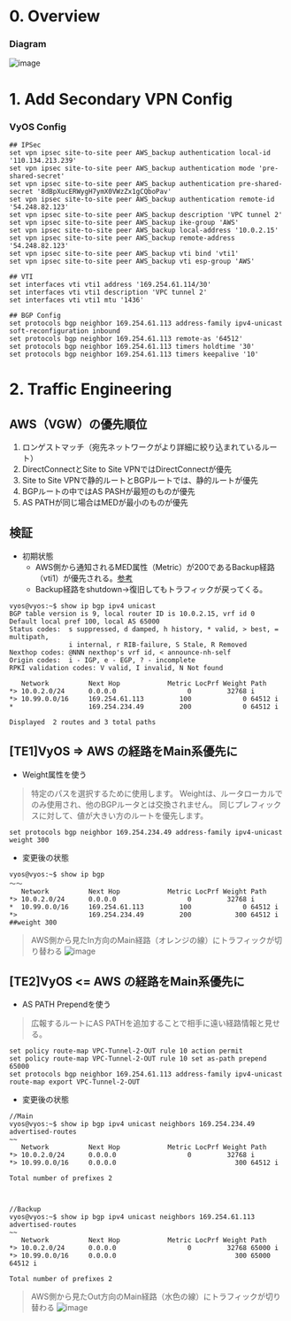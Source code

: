 # 0. Overview
### Diagram

![image](https://user-images.githubusercontent.com/60680996/202910379-119406d1-4860-49bf-ac27-c70684acbc16.png)



# 1. Add Secondary VPN Config
### VyOS Config
```
## IPSec
set vpn ipsec site-to-site peer AWS_backup authentication local-id '110.134.213.239'
set vpn ipsec site-to-site peer AWS_backup authentication mode 'pre-shared-secret'
set vpn ipsec site-to-site peer AWS_backup authentication pre-shared-secret '8dBpXucERWygH7ymX0VWzZx1gCQboPav'
set vpn ipsec site-to-site peer AWS_backup authentication remote-id '54.248.82.123'
set vpn ipsec site-to-site peer AWS_backup description 'VPC tunnel 2'
set vpn ipsec site-to-site peer AWS_backup ike-group 'AWS'
set vpn ipsec site-to-site peer AWS_backup local-address '10.0.2.15'
set vpn ipsec site-to-site peer AWS_backup remote-address '54.248.82.123'
set vpn ipsec site-to-site peer AWS_backup vti bind 'vti1'
set vpn ipsec site-to-site peer AWS_backup vti esp-group 'AWS'

## VTI
set interfaces vti vti1 address '169.254.61.114/30'
set interfaces vti vti1 description 'VPC tunnel 2'
set interfaces vti vti1 mtu '1436'

## BGP Config
set protocols bgp neighbor 169.254.61.113 address-family ipv4-unicast soft-reconfiguration inbound
set protocols bgp neighbor 169.254.61.113 remote-as '64512'
set protocols bgp neighbor 169.254.61.113 timers holdtime '30'
set protocols bgp neighbor 169.254.61.113 timers keepalive '10'
```

# 2. Traffic Engineering

## AWS（VGW）の優先順位
1. ロンゲストマッチ（宛先ネットワークがより詳細に絞り込まれているルート）
2. DirectConnectとSite to Site VPNではDirectConnectが優先
3. Site to Site VPNで静的ルートとBGPルートでは、静的ルートが優先
4. BGPルートの中ではAS PASHが最短のものが優先
5. AS PATHが同じ場合はMEDが最小のものが優先

## 検証
 - 初期状態
   - AWS側から通知されるMED属性（Metric）が200であるBackup経路（vti1）が優先される。[参考](https://dev.classmethod.jp/articles/control-bgp-route-on-site-to-site-vpn/)
   - Backup経路をshutdown→復旧してもトラフィックが戻ってくる。
   
```
vyos@vyos:~$ show ip bgp ipv4 unicast
BGP table version is 9, local router ID is 10.0.2.15, vrf id 0
Default local pref 100, local AS 65000
Status codes:  s suppressed, d damped, h history, * valid, > best, = multipath,
               i internal, r RIB-failure, S Stale, R Removed
Nexthop codes: @NNN nexthop's vrf id, < announce-nh-self
Origin codes:  i - IGP, e - EGP, ? - incomplete
RPKI validation codes: V valid, I invalid, N Not found

   Network          Next Hop            Metric LocPrf Weight Path
*> 10.0.2.0/24      0.0.0.0                  0         32768 i
*> 10.99.0.0/16     169.254.61.113         100             0 64512 i
*                   169.254.234.49         200             0 64512 i

Displayed  2 routes and 3 total paths
```

## [TE1]VyOS => AWS の経路をMain系優先に
 - Weight属性を使う
> 特定のパスを選択するために使用します。 Weightは、ルータローカルでのみ使用され、他のBGPルータとは交換されません。 同じプレフィックスに対して、値が大きい方のルートを優先します。
 
```
set protocols bgp neighbor 169.254.234.49 address-family ipv4-unicast weight 300
```

 - 変更後の状態
```
vyos@vyos:~$ show ip bgp
～～
   Network          Next Hop            Metric LocPrf Weight Path
*> 10.0.2.0/24      0.0.0.0                  0         32768 i
*  10.99.0.0/16     169.254.61.113         100             0 64512 i
*>                  169.254.234.49         200           300 64512 i  ##weight 300
```

> AWS側から見たIn方向のMain経路（オレンジの線）にトラフィックが切り替わる
![image](https://user-images.githubusercontent.com/60680996/203072448-2f758754-491d-46f2-abf6-fa8c5319dd0f.png)


## [TE2]VyOS <= AWS の経路をMain系優先に
- AS PATH Prependを使う
> 広報するルートにAS PATHを追加することで相手に遠い経路情報と見せる。

```
set policy route-map VPC-Tunnel-2-OUT rule 10 action permit
set policy route-map VPC-Tunnel-2-OUT rule 10 set as-path prepend 65000
set protocols bgp neighbor 169.254.61.113 address-family ipv4-unicast route-map export VPC-Tunnel-2-OUT
```

- 変更後の状態
```
//Main
vyos@vyos:~$ show ip bgp ipv4 unicast neighbors 169.254.234.49 advertised-routes
~~
   Network          Next Hop            Metric LocPrf Weight Path
*> 10.0.2.0/24      0.0.0.0                  0         32768 i
*> 10.99.0.0/16     0.0.0.0                              300 64512 i

Total number of prefixes 2



//Backup
vyos@vyos:~$ show ip bgp ipv4 unicast neighbors 169.254.61.113 advertised-routes
~~
   Network          Next Hop            Metric LocPrf Weight Path
*> 10.0.2.0/24      0.0.0.0                  0         32768 65000 i
*> 10.99.0.0/16     0.0.0.0                              300 65000 64512 i

Total number of prefixes 2
```

> AWS側から見たOut方向のMain経路（水色の線）にトラフィックが切り替わる
![image](https://user-images.githubusercontent.com/60680996/203080705-201bd86f-c72a-4ed3-892b-ceaa71295113.png)

